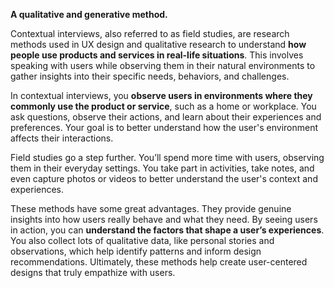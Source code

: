 **A qualitative and generative method.**

Contextual interviews, also referred to as field studies, are research methods used in UX design and qualitative research to understand **how people use products and services in real-life situations**. This involves speaking with users while observing them in their natural environments to gather insights into their specific needs, behaviors, and challenges.

In contextual interviews, you **observe users in environments where they commonly use the product or service**, such as a home or workplace. You ask questions, observe their actions, and learn about their experiences and preferences. Your goal is to better understand how the user's environment affects their interactions.

Field studies go a step further. You’ll spend more time with users, observing them in their everyday settings. You take part in activities, take notes, and even capture photos or videos to better understand the user's context and experiences.

These methods have some great advantages. They provide genuine insights into how users really behave and what they need. By seeing users in action, you can **understand the factors that shape a user’s experiences**. You also collect lots of qualitative data, like personal stories and observations, which help identify patterns and inform design recommendations. Ultimately, these methods help create user-centered designs that truly empathize with users.


